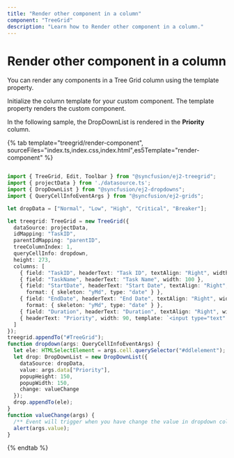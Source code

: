 ```yaml
---
title: "Render other component in a column"
component: "TreeGrid"
description: "Learn how to Render other component in a column."
---
```


# Render other component in a column

You can render any components in a Tree Grid column using the template property.

Initialize the column template for your custom component. The template property renders the custom component.

In the following sample, the DropDownList is rendered in the **Priority** column.

{% tab template="treegrid/render-component", sourceFiles="index.ts,index.css,index.html",es5Template="render-component" %}

```typescript

import { TreeGrid, Edit, Toolbar } from "@syncfusion/ej2-treegrid";
import { projectData } from './datasource.ts';
import { DropDownList } from "@syncfusion/ej2-dropdowns";
import { QueryCellInfoEventArgs } from "@syncfusion/ej2-grids";

let dropData = ["Normal", "Low", "High", "Critical", "Breaker"];

let treegrid: TreeGrid = new TreeGrid({
  dataSource: projectData,
  idMapping: "TaskID",
  parentIdMapping: "parentID",
  treeColumnIndex: 1,
  queryCellInfo: dropdown,
  height: 273,
  columns: [
    { field: "TaskID", headerText: "Task ID", textAlign: "Right", width: 70 },
    { field: "TaskName", headerText: "Task Name", width: 100 },
    { field: "StartDate", headerText: "Start Date", textAlign: "Right", width: 100,
      format: { skeleton: "yMd", type: "date" } },
    { field: "EndDate", headerText: "End Date", textAlign: "Right", width: 90,
      format: { skeleton: "yMd", type: "date" } },
    { field: "Duration", headerText: "Duration", textAlign: "Right", width: 90 },
    { headerText: "Priority", width: 90, template: `<input type="text" tabindex="1" id='ddlelement' />` }
  ]
});
treegrid.appendTo("#TreeGrid");
function dropdown(args: QueryCellInfoEventArgs) {
  let ele: HTMLSelectElement = args.cell.querySelector("#ddlelement");
  let drop: DropDownList = new DropDownList({
    dataSource: dropData,
    value: args.data["Priority"],
    popupHeight: 150,
    popupWidth: 150,
    change: valueChange
  });
  drop.appendTo(ele);
}
function valueChange(args) {
  /** Event will trigger when you have change the value in dropdown column */
  alert(args.value);
}

```

{% endtab %}